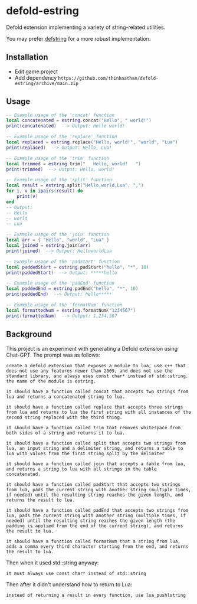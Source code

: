 # defold-estring

Defold extension implementing a variety of string-related utilities.

You may prefer [defstring](https://github.com/subsoap/defstring) for a more robust implementation.

## Installation

- Edit game.project
- Add dependency `https://github.com/thinknathan/defold-estring/archive/main.zip`

## Usage

```lua
-- Example usage of the 'concat' function
local concatenated = estring.concat("Hello", " world!")
print(concatenated)  --> Output: Hello world!

-- Example usage of the 'replace' function
local replaced = estring.replace("Hello, world!", "world", "Lua")
print(replaced)  --> Output: Hello, Lua!

-- Example usage of the 'trim' function
local trimmed = estring.trim("   Hello, world!   ")
print(trimmed)  --> Output: Hello, world!

-- Example usage of the 'split' function
local result = estring.split("Hello,world,Lua", ",")
for i, v in ipairs(result) do
    print(v)
end
-- Output:
-- Hello
-- world
-- Lua

-- Example usage of the 'join' function
local arr = { "Hello", "world", "Lua" }
local joined = estring.join(arr)
print(joined)  --> Output: HelloworldLua

-- Example usage of the 'padStart' function
local paddedStart = estring.padStart("hello", "*", 10)
print(paddedStart)  --> Output: *****hello

-- Example usage of the 'padEnd' function
local paddedEnd = estring.padEnd("hello", "*", 10)
print(paddedEnd)  --> Output: hello*****

-- Example usage of the 'formatNum' function
local formattedNum = estring.formatNum("1234567")
print(formattedNum)  --> Output: 1,234,567
```

## Background

This project is an experiment with generating a Defold extension using Chat-GPT. The prompt was as follows:

```
create a defold extension that exposes a module to lua, use c++ that does not use any features newer than 2009, and does not use the standard library, and always uses const char* instead of std::string. the name of the module is estring.

it should have a function called concat that accepts two strings from lua and returns a concatenated string to lua.

it should have a function called replace that accepts three strings from lua and returns to lua the first string with all instances of the second string replaced with the third thing.

it should have a function called trim that removes whitespace from both sides of a string and returns it to lua.

it should have a function called split that accepts two strings from lua, an input string and a delimiter string, and returns a table to lua with values from the first string split by the delimiter

it should have a function called join that accepts a table from lua, and returns a string to lua with all strings in the table concatenated.

it should have a function called padStart that accepts two strings from lua, pads the current string with another string (multiple times, if needed) until the resulting string reaches the given length, and returns the result to lua.

it should have a function called padEnd that accepts two strings from lua, pads the current string with another string (multiple times, if needed) until the resulting string reaches the given length (the padding is applied from the end of the current string), and returns the result to lua.

it should have a function called formatNum that a string from lua, adds a comma every third character starting from the end, and returns the result to lua.
```

Then when it used std::string anyway:

```
it must always use const char* instead of std::string
```

Then after it didn't understand how to return to Lua:

```
instead of returning a result in every function, use lua_pushlstring
```
